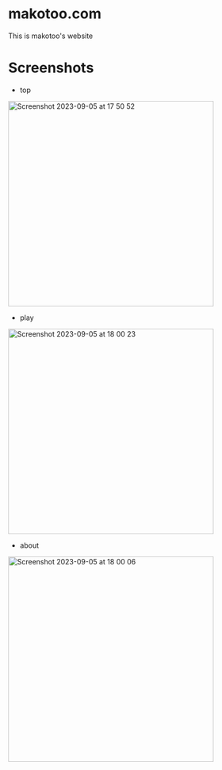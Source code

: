# makotoo.com
This is makotoo's website

# Screenshots
- top
<img width="414" alt="Screenshot 2023-09-05 at 17 50 52" src="https://github.com/Owawa/makotoo.com/assets/8536963/985239a3-d6e3-4dd1-a97e-8efa6887d470">

- play
<img width="414" alt="Screenshot 2023-09-05 at 18 00 23" src="https://github.com/Owawa/makotoo.com/assets/8536963/5e68f395-6bac-48ee-916a-86683d4316a9">

  
- about
<img width="414" alt="Screenshot 2023-09-05 at 18 00 06" src="https://github.com/Owawa/makotoo.com/assets/8536963/cbf1a5ab-c1d5-45a1-ae04-23db1a69829e">
